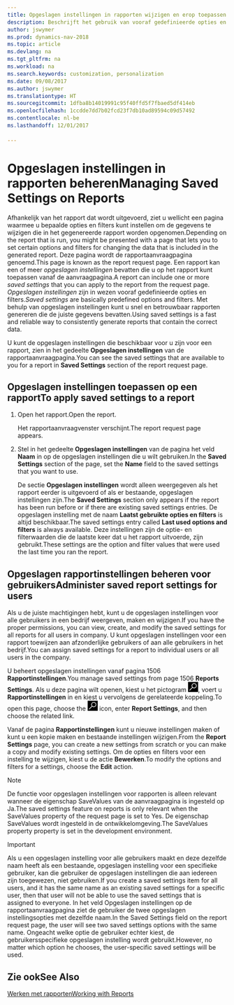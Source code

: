 ```yaml
---
title: Opgeslagen instellingen in rapporten wijzigen en erop toepassen
description: Beschrijft het gebruik van vooraf gedefinieerde opties en filters om een lijst aan te passen en de juiste gegevens te genereren.
author: jswymer
ms.prod: dynamics-nav-2018
ms.topic: article
ms.devlang: na
ms.tgt_pltfrm: na
ms.workload: na
ms.search.keywords: customization, personalization
ms.date: 09/08/2017
ms.author: jswymer
ms.translationtype: HT
ms.sourcegitcommit: 1dfba8b14019991c95f40ffd5f7fbaed5df414eb
ms.openlocfilehash: 1ccdde7dd7b02fcd23f7db10ad89594c09d57492
ms.contentlocale: nl-be
ms.lasthandoff: 12/01/2017

---
```

# <a name="managing-saved-settings-on-reports"></a><span data-ttu-id="d9d4e-103">Opgeslagen instellingen in rapporten beheren</span><span class="sxs-lookup"><span data-stu-id="d9d4e-103">Managing Saved Settings on Reports</span></span>
<span data-ttu-id="d9d4e-104">Afhankelijk van het rapport dat wordt uitgevoerd, ziet u wellicht een pagina waarmee u bepaalde opties en filters kunt instellen om de gegevens te wijzigen die in het gegenereerde rapport worden opgenomen.</span><span class="sxs-lookup"><span data-stu-id="d9d4e-104">Depending on the report that is run, you might be presented with a page that lets you to set certain options and filters for changing the data that is included in the generated report.</span></span> <span data-ttu-id="d9d4e-105">Deze pagina wordt de rapportaanvraagpagina genoemd.</span><span class="sxs-lookup"><span data-stu-id="d9d4e-105">This page is known as the report request page.</span></span> <span data-ttu-id="d9d4e-106">Een rapport kan een of meer *opgeslagen instellingen* bevatten die u op het rapport kunt toepassen vanaf de aanvraagpagina.</span><span class="sxs-lookup"><span data-stu-id="d9d4e-106">A report can include one or more *saved settings* that you can apply to the report from the request page.</span></span> <span data-ttu-id="d9d4e-107">*Opgeslagen instellingen* zijn in wezen vooraf gedefinieerde opties en filters.</span><span class="sxs-lookup"><span data-stu-id="d9d4e-107">*Saved settings* are basically predefined options and filters.</span></span> <span data-ttu-id="d9d4e-108">Met behulp van opgeslagen instellingen kunt u snel en betrouwbaar rapporten genereren die de juiste gegevens bevatten.</span><span class="sxs-lookup"><span data-stu-id="d9d4e-108">Using saved settings is a fast and reliable way to consistently generate reports that contain the correct data.</span></span>

<span data-ttu-id="d9d4e-109">U kunt de opgeslagen instellingen die beschikbaar voor u zijn voor een rapport, zien in het gedeelte **Opgeslagen instellingen** van de rapportaanvraagpagina.</span><span class="sxs-lookup"><span data-stu-id="d9d4e-109">You can see the saved settings that are available to you for a report in **Saved Settings** section of the report request page.</span></span>  

## <a name="to-apply-saved-settings-to-a-report"></a><span data-ttu-id="d9d4e-110">Opgeslagen instellingen toepassen op een rapport</span><span class="sxs-lookup"><span data-stu-id="d9d4e-110">To apply saved settings to a report</span></span>
1. <span data-ttu-id="d9d4e-111">Open het rapport.</span><span class="sxs-lookup"><span data-stu-id="d9d4e-111">Open the report.</span></span>

   <span data-ttu-id="d9d4e-112">Het rapportaanvraagvenster verschijnt.</span><span class="sxs-lookup"><span data-stu-id="d9d4e-112">The report request page appears.</span></span>    
2. <span data-ttu-id="d9d4e-113">Stel in het gedeelte **Opgeslagen instellingen** van de pagina het veld **Naam** in op de opgeslagen instellingen die u wilt gebruiken.</span><span class="sxs-lookup"><span data-stu-id="d9d4e-113">In the **Saved Settings** section of the page, set the **Name** field  to the saved settings that you want to use.</span></span>

   <span data-ttu-id="d9d4e-114">De sectie **Opgeslagen instellingen** wordt alleen weergegeven als het rapport eerder is uitgevoerd of als er bestaande, opgeslagen instellingen zijn.</span><span class="sxs-lookup"><span data-stu-id="d9d4e-114">The **Saved Settings** section only appears if the report has been run before or if there are existing saved settings entries.</span></span> <span data-ttu-id="d9d4e-115">De opgeslagen instelling met de naam **Laatst gebruikte opties en filters** is altijd beschikbaar.</span><span class="sxs-lookup"><span data-stu-id="d9d4e-115">The saved settings entry called **Last used options and filters** is always available.</span></span> <span data-ttu-id="d9d4e-116">Deze instellingen zijn de optie- en filterwaarden die de laatste keer dat u het rapport uitvoerde, zijn gebruikt.</span><span class="sxs-lookup"><span data-stu-id="d9d4e-116">These settings are the option and filter values that were used the last time you ran the report.</span></span>

## <a name="administer-saved-report-settings-for-users"></a><span data-ttu-id="d9d4e-117">Opgeslagen rapportinstellingen beheren voor gebruikers</span><span class="sxs-lookup"><span data-stu-id="d9d4e-117">Administer saved report settings for users</span></span>
<span data-ttu-id="d9d4e-118">Als u de juiste machtigingen hebt, kunt u de opgeslagen instellingen voor alle gebruikers in een bedrijf weergeven, maken en wijzigen.</span><span class="sxs-lookup"><span data-stu-id="d9d4e-118">If you have the proper permissions, you can view, create, and modify the saved settings for all reports for all users in company.</span></span> <span data-ttu-id="d9d4e-119">U kunt opgeslagen instellingen voor een rapport toewijzen aan afzonderlijke gebruikers of aan alle gebruikers in het bedrijf.</span><span class="sxs-lookup"><span data-stu-id="d9d4e-119">You can assign saved settings for a report to individual users or all users in the company.</span></span>

<span data-ttu-id="d9d4e-120">U beheert opgeslagen instellingen vanaf pagina 1506 **Rapportinstellingen**.</span><span class="sxs-lookup"><span data-stu-id="d9d4e-120">You manage saved settings from page 1506 **Reports Settings**.</span></span> <span data-ttu-id="d9d4e-121">Als u deze pagina wilt openen, kiest u het pictogram ![Zoeken naar pagina of rapport](media/ui-search/search_small.png "pictogram Zoeken naar pagina of rapport"), voert u **Rapportinstellingen** in en kiest u vervolgens de gerelateerde koppeling.</span><span class="sxs-lookup"><span data-stu-id="d9d4e-121">To open this page, choose the ![Search for Page or Report](media/ui-search/search_small.png "Search for Page or Report icon") icon, enter **Report Settings**, and then choose the related link.</span></span>

<span data-ttu-id="d9d4e-122">Vanaf de pagina **Rapportinstellingen** kunt u nieuwe instellingen maken of kunt u een kopie maken en bestaande instellingen wijzigen.</span><span class="sxs-lookup"><span data-stu-id="d9d4e-122">From the **Report Settings** page, you can create a new settings from scratch or you can make a copy and modify existing settings.</span></span> <span data-ttu-id="d9d4e-123">Om de opties en filters voor een instelling te wijzigen, kiest u de actie **Bewerken**.</span><span class="sxs-lookup"><span data-stu-id="d9d4e-123">To modify the options and filters for a settings, choose the **Edit** action.</span></span>

> [!NOTE]
> <span data-ttu-id="d9d4e-124">De functie voor opgeslagen instellingen voor rapporten is alleen relevant wanneer de eigenschap SaveValues van de aanvraagpagina is ingesteld op Ja.</span><span class="sxs-lookup"><span data-stu-id="d9d4e-124">The saved settings feature on reports is only relevant when the SaveValues property of the request page is set to Yes.</span></span> <span data-ttu-id="d9d4e-125">De eigenschap SaveValues wordt ingesteld in de ontwikkelomgeving.</span><span class="sxs-lookup"><span data-stu-id="d9d4e-125">The SaveValues property property is set in the development environment.</span></span>  

> [!Important]
> <span data-ttu-id="d9d4e-126">Als u een opgeslagen instelling voor alle gebruikers maakt en deze dezelfde naam heeft als een bestaande, opgeslagen instelling voor een specifieke gebruiker, kan die gebruiker de opgeslagen instellingen die aan iedereen zijn toegewezen, niet gebruiken.</span><span class="sxs-lookup"><span data-stu-id="d9d4e-126">If you create a saved settings item for all users, and it has the same name as an existing saved settings for a specific user, then that user will not be able to use the saved settings that is assigned to everyone.</span></span>  <span data-ttu-id="d9d4e-127">In het veld Opgeslagen instellingen op de rapportaanvraagpagina ziet de gebruiker de twee opgeslagen instellingsopties met dezelfde naam.</span><span class="sxs-lookup"><span data-stu-id="d9d4e-127">In the Saved Settings field on the report request page, the user will see two saved settings options with the same name.</span></span> <span data-ttu-id="d9d4e-128">Ongeacht welke optie de gebruiker echter kiest, de gebruikersspecifieke opgeslagen instelling wordt gebruikt.</span><span class="sxs-lookup"><span data-stu-id="d9d4e-128">However, no matter which option he chooses, the user-specific saved settings will be used.</span></span>

## <a name="see-also"></a><span data-ttu-id="d9d4e-129">Zie ook</span><span class="sxs-lookup"><span data-stu-id="d9d4e-129">See Also</span></span>
[<span data-ttu-id="d9d4e-130">Werken met rapporten</span><span class="sxs-lookup"><span data-stu-id="d9d4e-130">Working with Reports</span></span>](ui-work-report.md)  

